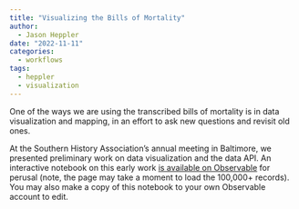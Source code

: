 ```yaml
---
title: "Visualizing the Bills of Mortality"
author:
  - Jason Heppler
date: "2022-11-11"
categories:
  - workflows
tags:
  - heppler
  - visualization
---
```


One of the ways we are using the transcribed bills of mortality is in data visualization and mapping, in an effort to ask new questions and revisit old ones.

At the Southern History Association’s annual meeting in Baltimore, we presented preliminary work on data visualization and the data API. An interactive notebook on this early work [is available on Observable](https://observablehq.com/d/7adb8b95df5d51a9) for perusal (note, the page may take a moment to load the 100,000+ records). You may also make a copy of this notebook to your own Observable account to edit.

